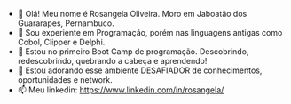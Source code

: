 - 👋 Olá! Meu nome é Rosangela Oliveira. Moro em Jaboatão dos Guararapes, Pernambuco.
- 👀 Sou experiente em Programação, porém nas linguagens antigas como Cobol, Clipper e Delphi.
- 🌱 Estou no primeiro Boot Camp de programação. Descobrindo, redescobrindo, quebrando a cabeça e aprendendo!
- 💞️ Estou adorando esse ambiente DESAFIADOR de conhecimentos, oportunidades e network.
- 📫 Meu linkedin:  https://www.linkedin.com/in/rosangela/

<!---
rosangelasdo/rosangelasdo is a ✨ special ✨ repository because its `README.md` (this file) appears on your GitHub profile.
You can click the Preview link to take a look at your changes.
--->
